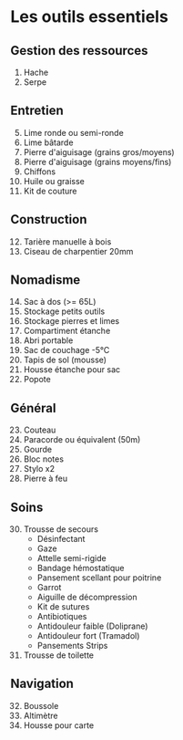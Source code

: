 # Les outils essentiels
 
## Gestion des ressources
1. Hache
2. Serpe

## Entretien
5. Lime ronde ou semi-ronde 
6. Lime bâtarde
7. Pierre d'aiguisage (grains gros/moyens)
8. Pierre d'aiguisage (grains moyens/fins)
9. Chiffons
10. Huile ou graisse
11. Kit de couture

## Construction
12. Tarière manuelle à bois
13. Ciseau de charpentier 20mm

## Nomadisme
14. Sac à dos (>= 65L)
15. Stockage petits outils
16. Stockage pierres et limes
17. Compartiment étanche 
18. Abri portable
19. Sac de couchage -5°C
20. Tapis de sol (mousse)
21. Housse étanche pour sac
22. Popote

## Général
23. Couteau
25. Paracorde ou équivalent (50m)
26. Gourde
27. Bloc notes
28. Stylo x2
29. Pierre à feu 

## Soins
30. Trousse de secours
    - Désinfectant
    - Gaze
    - Attelle semi-rigide
    - Bandage hémostatique
    - Pansement scellant pour poitrine
    - Garrot
    - Aiguille de décompression
    - Kit de sutures
    - Antibiotiques
    - Antidouleur faible (Doliprane) 
    - Antidouleur fort (Tramadol)
    - Pansements Strips 
31. Trousse de toilette

## Navigation
32. Boussole
33. Altimètre
34. Housse pour carte